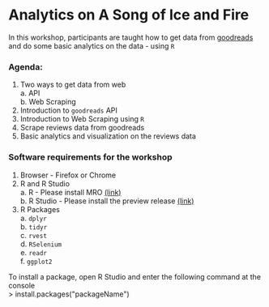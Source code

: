 # Analytics on A Song of Ice and Fire

In this workshop, participants are taught how to get data from [goodreads](https://www.goodreads.com/) and do some basic analytics on the data - using `R`

### Agenda:

1. Two ways to get data from web  
    a. API  
    b. Web Scraping  
2. Introduction to `goodreads` API
3. Introduction to Web Scraping using `R`
4. Scrape reviews data from goodreads
5. Basic analytics and visualization on the reviews data

### Software requirements for the workshop

1. Browser - Firefox or Chrome    
2. R and R Studio  
  a. R - Please install MRO [(link)](https://mran.microsoft.com/open/)  
  b. R Studio - Please install the preview release [(link)](https://www.rstudio.com/products/rstudio/download/preview/)  
3. R Packages  
  a. `dplyr`  
  b. `tidyr`  
  c. `rvest`  
  d. `RSelenium`  
  e. `readr`  
  f. `ggplot2`  
  
To install a package, open R Studio and enter the following command at the console  
    > install.packages("packageName")
